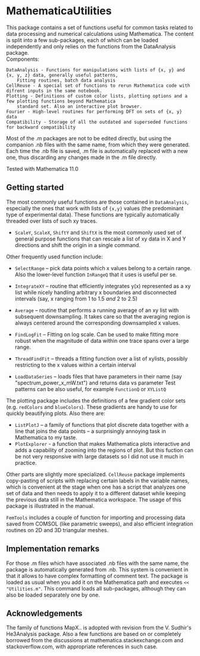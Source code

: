 # MathematicaUtilities

This package contains a set of functions useful for common tasks related to data processing and numerical calculations using Mathematica. 
The content is split into a few sub-packages, each of which can be loaded independently and only relies on the functions 
from the DataAnalysis package.   
	Components:
	
	DataAnalysis - Functions for manipulations with lists of {x, y} and {x, y, z} data, generally useful patterns, 
		Fitting routines, batch data analysis
	CellReuse - A special set of functions to rerun Mathematica code with difrent inputs in the same notebook.
	Plotting - Definitions of custom color lists, plotting options and a few plotting functions beyond Mathematica
		standard set. Also an interactive plot browser. 
	Fourier - High-level routines for performing DFT on sets of {x, y} data 
	Compatibility - Storage of all the outdated and superseded functions for backward compatibility

Most of the .m packages are not to be edited directly, but using the companion .nb files with
the same name, from which they were generated. Each time the .nb file is saved, .m file is automatically replaced with a 
new one, thus discarding any changes made in the .m file directly.

Tested with Mathematica 11.0

## Getting started

The most commonly useful functions are those contained in `DataAnalysis`, especially the ones that work with lists of `{x,y}` values (the predominant type of experimental data). These functions are typically automatically threaded over lists of such xy traces.

- `ScaleY`, `ScaleX`, `ShiftY` and `ShiftX` is the most commonly used set of general purpose functions that can rescale a list of xy data in X and Y directions and shift the origin in a single command. 
 
Other frequently used function include:
- `SelectRange` – pick data points which x values belong to a certain range. Also the lower-level function `InRangeQ` that it uses is useful per se.
- `IntegrateXY` – routine that efficiently integrates y(x) represented as a xy list while nicely handling arbitrary x boundaries and disconnected intervals (say, x ranging from 1 to 1.5 *and*  2 to 2.5)
- `Average` – routine that performs a running average of an xy list with subsequent downsampling. It takes care so that the averaging region is always centered around the corresponding downsampled x values.

- `FindLogFit` – Fitting on log scale. Can be used to make fitting more robust when the magnitude of data within one trace spans over a large range.
- `ThreadFindFit` – threads a fitting function over a list of xylists, possibly restricting to the x values within a certain interval
- `LoadDataSeries` – loads files that have parameters in their name (say "spectrum_power_x_mW.txt") and returns data vs parameter
Test patterns can be also useful, for example `FunctionQ` or `XYListQ`
 
The plotting package includes the definitions of a few gradient color sets (e.g. `redColors` and `blueColors`). These gradients are handy to use for quickly beautifying plots. Also there are:
- `ListPlotJ` – a family of functions that plot discrete data together with a line that joins the data points – a surprisingly annoying task in Mathematica to my taste. 
- `PlotExplorer`  - a function that makes Mathematica plots interactive and adds a capability of zooming into the regions of plot. But this fuction can be not very responsive with large datasets so I did not use it much in practice. 
 
Other parts are slightly more specialized. `CellReuse` package implements copy-pasting of scripts with replacing certain labels in the variable names, which is convenient at the stage when one has a script that analyzes one set of data and then needs to apply it to a different dataset while keeping the previous data still in the Mathematica workspace. The usage of this package is illustrated in the manual.  
 
`FemTools` includes a couple of function for importing and processing data saved from COMSOL (like parametric sweeps), and also efficient integration routines on 2D and 3D triangular meshes.
 

## Implementation remarks

For those .m files which have associated .nb files with the same name, the package is automatically generated from .nb. This system is convenient in that it allows to have complex formatting of comment text. The package is loaded as usual when you add it on the Mathematica path and executes `<< "Utilities.m"`. This command loads all sub-packages, although they can also be loaded separately one by one.


## Acknowledgements

The family of functions MapX.. is adopted with revision from the V. Sudhir's He3Analysis package.
Also a few functions are based on or completely borrowed from the discussions at mathematica.stackexchange.com and
stackoverflow.com, with appropriate references in such case. 
